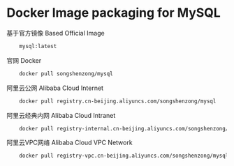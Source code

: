 # Docker Image packaging for MySQL


基于官方镜像 Based Official Image

```bash
    mysql:latest
```



官网 Docker

```bash
    docker pull songshenzong/mysql
```



阿里云公网 Alibaba Cloud Internet

```bash
    docker pull registry.cn-beijing.aliyuncs.com/songshenzong/mysql
```



阿里云经典内网 Alibaba Cloud Intranet

```bash
    docker pull registry-internal.cn-beijing.aliyuncs.com/songshenzong/mysql
```



阿里云VPC网络 Alibaba Cloud VPC Network

```bash
    docker pull registry-vpc.cn-beijing.aliyuncs.com/songshenzong/mysql
```
